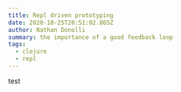 ```yaml
---
title: Repl driven prototyping
date: 2020-10-25T20:51:02.865Z
author: Nathan Donolli
summary: the importance of a good feedback loop
tags:
  - clojure
  - repl
---
```

test